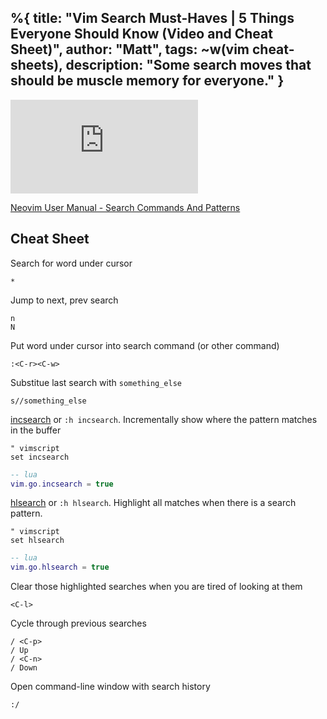 %{
  title: "Vim Search Must-Haves | 5 Things Everyone Should Know (Video and Cheat Sheet)",
  author: "Matt",
  tags: ~w(vim cheat-sheets),
  description: "Some search moves that should be muscle memory for everyone."
}
---
<iframe
    class="embedded-yt"
    src="https://www.youtube.com/embed/jd5m_rg4WmM?rel=0"
    title="YouTube video player"
    frameborder="0"
    allow="accelerometer; autoplay; clipboard-write; encrypted-media; gyroscope; picture-in-picture; web-share"
    referrerpolicy="strict-origin-when-cross-origin"
    allowfullscreen
>
</iframe>

[Neovim User Manual - Search Commands And Patterns](https://neovim.io/doc/user/usr_27.html)

## Cheat Sheet

Search for word under cursor
```
*
```

Jump to next, prev search
```
n
N
```

Put word under cursor into search command (or other command)
```
:<C-r><C-w>
```

Substitue last search with `something_else`
```
s//something_else
```

[incsearch](https://neovim.io/doc/user/options.html#'incsearch') or `:h incsearch`.
Incrementally show where the pattern matches in the buffer
```vimscript
" vimscript
set incsearch
```
```lua
-- lua
vim.go.incsearch = true
```

[hlsearch](https://neovim.io/doc/user/options.html#'hlsearch') or `:h hlsearch`.
Highlight all matches when there is a search pattern.
```vimscript
" vimscript
set hlsearch
```
```lua
-- lua
vim.go.hlsearch = true
```

Clear those highlighted searches when you are tired of looking at them
```
<C-l>
```

Cycle through previous searches
```
/ <C-p>
/ Up
/ <C-n>
/ Down
```

Open command-line window with search history
```
:/
```
